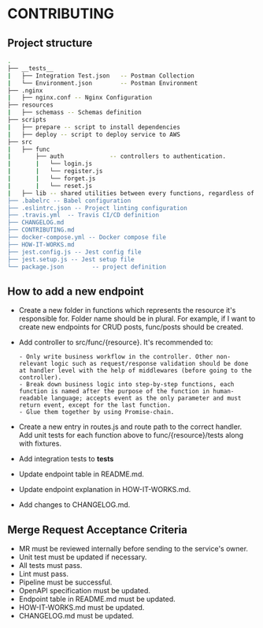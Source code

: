 # CONTRIBUTING


## Project structure

```bash
.
├── __tests__
|   ├── Integration Test.json   -- Postman Collection
|   └── Environment.json        -- Postman Environment
├── .nginx
|   ├── nginx.conf -- Nginx Configuration
├── resources
|   ├── schemass -- Schemas definition
├── scripts
|   ├── prepare -- script to install dependencies
|   ├── deploy -- script to deploy service to AWS
├── src
|   ├── func
|       ├── auth             -- controllers to authentication.
|       |   └── login.js
|       |   └── register.js
|       |   └── forget.js
|       |   └── reset.js
|   ├── lib -- shared utilities between every functions, regardless of the resource it's in charge of.
├── .babelrc -- Babel configuration
├── .eslintrc.json -- Project linting configuration
├── .travis.yml  -- Travis CI/CD definition
├── CHANGELOG.md
├── CONTRIBUTING.md
├── docker-compose.yml -- Docker compose file
├── HOW-IT-WORKS.md
├── jest.config.js -- Jest config file
├── jest.setup.js -- Jest setup file
└── package.json        -- project definition

```

## How to add a new endpoint

- Create a new folder in functions which represents the resource it's responsible for. Folder name should be in plural. For example, if I want to create new endpoints for CRUD posts, func/posts should be created.
- Add controller to src/func/{resource}. It's recommended to:

      - Only write business workflow in the controller. Other non-relevant logic such as request/response validation should be done at handler level with the help of middlewares (before going to the controller).
      - Break down business logic into step-by-step functions, each function is named after the purpose of the function in human-readable language; accepts event as the only parameter and must return event, except for the last function.
      - Glue them together by using Promise-chain.

- Create a new entry in routes.js and route path to the correct handler.
Add unit tests for each function above to func/{resource}/tests along with fixtures.
- Add integration tests to __tests__
- Update endpoint table in README.md.
- Update endpoint explanation in HOW-IT-WORKS.md.
- Add changes to CHANGELOG.md.


## Merge Request Acceptance Criteria

- MR must be reviewed internally before sending to the service's owner.
- Unit test must be updated if necessary.
- All tests must pass.
- Lint must pass.
- Pipeline must be successful.
- OpenAPI specification must be updated.
- Endpoint table in README.md must be updated.
- HOW-IT-WORKS.md must be updated.
- CHANGELOG.md must be updated.
